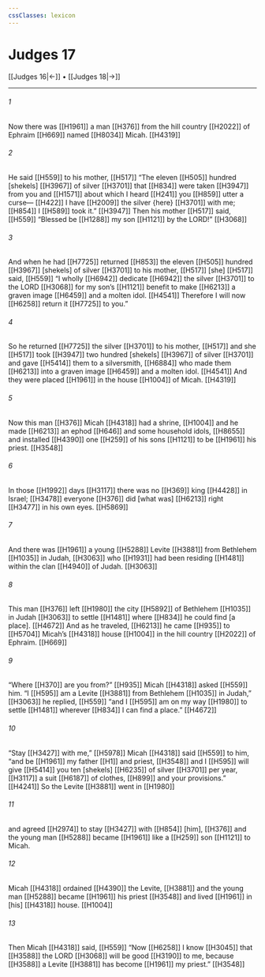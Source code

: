 ```yaml
---
cssClasses: lexicon
---
```


# Judges 17

[[Judges 16|←]] • [[Judges 18|→]]

---

###### 1
Now there was [[H1961]] a man [[H376]] from the hill country [[H2022]] of Ephraim [[H669]] named [[H8034]] Micah. [[H4319]]

###### 2
He said [[H559]] to his mother, [[H517]] “The eleven [[H505]] hundred [shekels] [[H3967]] of silver [[H3701]] that [[H834]] were taken [[H3947]] from  you  and [[H1571]] about which I heard [[H241]] you [[H859]] utter a curse— [[H422]] I have [[H2009]] the silver {here} [[H3701]] with me; [[H854]] I [[H589]] took it.” [[H3947]] Then his mother [[H517]] said, [[H559]] “Blessed be [[H1288]] my son [[H1121]] by the LORD!” [[H3068]]

###### 3
And when he had [[H7725]] returned [[H853]] the eleven [[H505]] hundred [[H3967]] [shekels] of silver [[H3701]] to his mother, [[H517]] [she] [[H517]] said, [[H559]] “I wholly [[H6942]] dedicate [[H6942]] the silver [[H3701]] to the LORD [[H3068]] for my son’s [[H1121]] benefit to make [[H6213]] a graven image [[H6459]] and a molten idol. [[H4541]] Therefore I will now [[H6258]] return it [[H7725]] to you.” 

###### 4
So he returned [[H7725]] the silver [[H3701]] to his mother, [[H517]] and she [[H517]] took [[H3947]] two hundred [shekels] [[H3967]] of silver [[H3701]] and gave [[H5414]] them to a silversmith, [[H6884]] who made them [[H6213]] into a graven image [[H6459]] and a molten idol. [[H4541]] And they were placed [[H1961]] in the house [[H1004]] of Micah. [[H4319]]

###### 5
Now this man [[H376]] Micah [[H4318]] had a shrine, [[H1004]] and he made [[H6213]] an ephod [[H646]] and some household idols, [[H8655]] and installed [[H4390]] one [[H259]] of his sons [[H1121]] to be [[H1961]] his priest. [[H3548]]

###### 6
In those [[H1992]] days [[H3117]] there was no [[H369]] king [[H4428]] in Israel; [[H3478]] everyone [[H376]] did [what was] [[H6213]] right [[H3477]] in his own eyes. [[H5869]]

###### 7
And there was [[H1961]] a young [[H5288]] Levite [[H3881]] from Bethlehem [[H1035]] in Judah, [[H3063]] who [[H1931]] had been residing [[H1481]] within the clan [[H4940]] of Judah. [[H3063]]

###### 8
This man [[H376]] left [[H1980]] the city [[H5892]] of  Bethlehem [[H1035]] in Judah [[H3063]] to settle [[H1481]] where [[H834]] he could find [a place]. [[H4672]] And as he traveled, [[H6213]] he came [[H935]] to [[H5704]] Micah’s [[H4318]] house [[H1004]] in the hill country [[H2022]] of Ephraim. [[H669]]

###### 9
“Where [[H370]] are you from?” [[H935]] Micah [[H4318]] asked [[H559]] him.  “I [[H595]] am a Levite [[H3881]] from Bethlehem [[H1035]] in Judah,” [[H3063]] he replied, [[H559]] “and I [[H595]] am on my way [[H1980]] to settle [[H1481]] wherever [[H834]] I can find a place.” [[H4672]]

###### 10
“Stay [[H3427]] with me,” [[H5978]] Micah [[H4318]] said [[H559]] to him,  “and be [[H1961]] my father [[H1]] and priest, [[H3548]] and I [[H595]] will give [[H5414]] you  ten [shekels] [[H6235]] of silver [[H3701]] per year, [[H3117]] a suit [[H6187]] of clothes, [[H899]] and your provisions.” [[H4241]] So the Levite [[H3881]] went in [[H1980]]

###### 11
and agreed [[H2974]] to stay [[H3427]] with [[H854]] [him], [[H376]] and the young man [[H5288]] became [[H1961]] like a [[H259]] son [[H1121]] to Micah. 

###### 12
Micah [[H4318]] ordained [[H4390]] the Levite, [[H3881]] and the young man [[H5288]] became [[H1961]] his priest [[H3548]] and lived [[H1961]] in [his] [[H4318]] house. [[H1004]]

###### 13
Then Micah [[H4318]] said, [[H559]] “Now [[H6258]] I know [[H3045]] that [[H3588]] the LORD [[H3068]] will be good [[H3190]] to me,  because [[H3588]] a Levite [[H3881]] has become [[H1961]] my priest.” [[H3548]]

